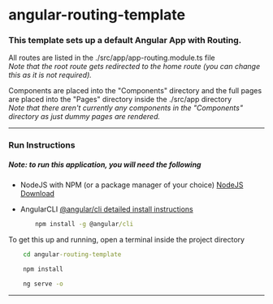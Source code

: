 # angular-routing-template
### This template sets up a default Angular App with Routing. 

All routes are listed in the ./src/app/app-routing.module.ts file  
*Note that the root route gets redirected to the home route (you can change this as it is not required).* 

Components are placed into the "Components" directory and the full pages are placed into the "Pages" directory inside the ./src/app directory  
*Note that there aren't currently any components in the "Components" directory as just dummy pages are rendered.*

---

### Run Instructions

##### Note: to run this application, you will need the following 

- NodeJS with NPM (or a package manager of your choice) 
    [NodeJS Download](https://nodejs.org/en/download/)
- AngularCLI
    [@angular/cli detailed install instructions](https://cli.angular.io/)

    ```cmd 
        npm install -g @angular/cli
    ```

To get this up and running, open a terminal inside the project directory

```cmd 
    cd angular-routing-template

    npm install

    ng serve -o
```

---
